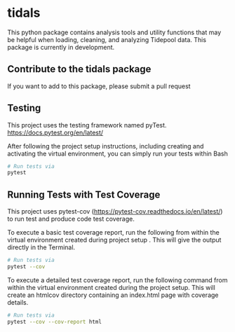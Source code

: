 # tidals
This python package contains analysis tools and utility functions that
may be helpful when loading, cleaning, and analyzing Tidepool data. This
package is currently in development.
 

## Contribute to the tidals package
If you want to add to this package, please submit a pull request


## Testing
This project uses the testing framework named pyTest. https://docs.pytest.org/en/latest/

After following the project setup instructions, including creating and activating the
virtual environment, you can simply run your tests within Bash

``` bash
# Run tests via  
pytest 
```

## Running Tests with Test Coverage 
This project uses pytest-cov (https://pytest-cov.readthedocs.io/en/latest/) to run test and produce code 
test coverage. 

To execute a basic test coverage report, run the following from within the virtual environment created during project setup
. This will give the output directly in the Terminal.
``` bash
# Run tests via  
pytest --cov 
```

To execute a detailed test coverage report, run the following command from within the virtual environment created during 
the project setup. 
This will create an htmlcov directory containing an index.html page with coverage details.
``` bash
# Run tests via  
pytest --cov --cov-report html
```